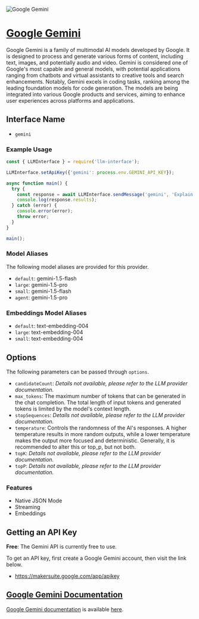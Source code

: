 ![Google Gemini](https://ai.google.dev/static/site-assets/images/share.png)

# [Google Gemini](https://google.dev)

Google Gemini is a family of multimodal AI models developed by Google. It is designed to process and generate various forms of content, including text, images, and potentially audio and video. Gemini is considered one of Google's most capable and general models, with potential applications ranging from chatbots and virtual assistants to creative tools and search enhancements. Notably, Gemini excels in coding tasks, ranking among the leading foundation models for code generation. The models are being integrated into various Google products and services, aiming to enhance user experiences across platforms and applications.

## Interface Name

- `gemini`

### Example Usage

```javascript
const { LLMInterface } = require('llm-interface');

LLMInterface.setApiKey({'gemini': process.env.GEMINI_API_KEY});

async function main() {
  try {
    const response = await LLMInterface.sendMessage('gemini', 'Explain the importance of low latency LLMs.');
    console.log(response.results);
  } catch (error) {
    console.error(error);
    throw error;
  }
}

main();
```

### Model Aliases

The following model aliases are provided for this provider. 

- `default`: gemini-1.5-flash
- `large`: gemini-1.5-pro
- `small`: gemini-1.5-flash
- `agent`: gemini-1.5-pro

### Embeddings Model Aliases

- `default`: text-embedding-004
- `large`: text-embedding-004
- `small`: text-embedding-004


## Options

The following parameters can be passed through `options`.

- `candidateCount`: _Details not available, please refer to the LLM provider documentation._
- `max_tokens`: The maximum number of tokens that can be generated in the chat completion. The total length of input tokens and generated tokens is limited by the model's context length.
- `stopSequences`: _Details not available, please refer to the LLM provider documentation._
- `temperature`: Controls the randomness of the AI's responses. A higher temperature results in more random outputs, while a lower temperature makes the output more focused and deterministic. Generally, it is recommended to alter this or top_p, but not both.
- `topK`: _Details not available, please refer to the LLM provider documentation._
- `topP`: _Details not available, please refer to the LLM provider documentation._


### Features

- Native JSON Mode
- Streaming
- Embeddings


## Getting an API Key

**Free**: The Gemini API is currently free to use.

To get an API key, first create a Google Gemini account, then visit the link below.

- https://makersuite.google.com/app/apikey


## [Google Gemini Documentation](https://ai.google.dev/gemini-api/docs)

[Google Gemini documentation](https://ai.google.dev/gemini-api/docs) is available [here](https://ai.google.dev/gemini-api/docs).
